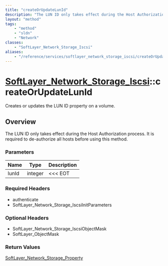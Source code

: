 ```yaml
---
title: "createOrUpdateLunId"
description: "The LUN ID only takes effect during the Host Authorization process. It is required to de-authorize all hosts before usin... "
layout: "method"
tags:
    - "method"
    - "sldn"
    - "Network"
classes:
    - "SoftLayer_Network_Storage_Iscsi"
aliases:
    - "/reference/services/softlayer_network_storage_iscsi/createOrUpdateLunId"
---
```

# [SoftLayer_Network_Storage_Iscsi](/reference/services/SoftLayer_Network_Storage_Iscsi)::createOrUpdateLunId

Creates or updates the LUN ID property on a volume.


## Overview 
The LUN ID only takes effect during the Host Authorization process. It is required to de-authorize all hosts before using this method. 

### Parameters 
|Name | Type | Description |
| --- | --- | --- |
|lunId| integer| <<< EOT|


### Required Headers
* authenticate
* SoftLayer_Network_Storage_IscsiInitParameters

### Optional Headers
* SoftLayer_Network_Storage_IscsiObjectMask
* SoftLayer_ObjectMask

### Return Values
<a href='/reference/datatypes/SoftLayer_Network_Storage_Property'>SoftLayer_Network_Storage_Property </a>

